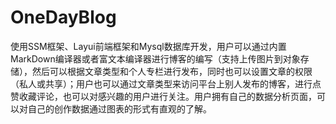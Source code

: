 # OneDayBlog
使用SSM框架、Layui前端框架和Mysql数据库开发，用户可以通过内置MarkDown编译器或者富文本编译器进行博客的编写（支持上传图片到对象存储），然后可以根据文章类型和个人专栏进行发布，同时也可以设置文章的权限（私人或共享）；用户也可以通过文章类型来访问平台上别人发布的博客，进行点赞收藏评论，也可以对感兴趣的用户进行关注。用户拥有自己的数据分析页面，可以对自己的创作数据通过图表的形式有直观的了解。

